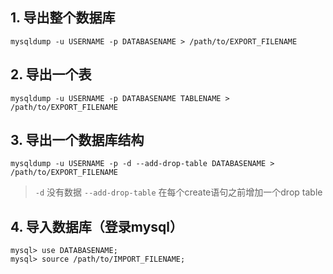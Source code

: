 ## 1. 导出整个数据库

`mysqldump -u USERNAME -p DATABASENAME > /path/to/EXPORT_FILENAME`

## 2. 导出一个表

`mysqldump -u USERNAME -p DATABASENAME TABLENAME > /path/to/EXPORT_FILENAME`

## 3. 导出一个数据库结构

`mysqldump -u USERNAME -p -d --add-drop-table DATABASENAME > /path/to/EXPORT_FILENAME`

> `-d` 没有数据 `--add-drop-table` 在每个create语句之前增加一个drop table

## 4. 导入数据库（登录mysql）

```
mysql> use DATABASENAME;
mysql> source /path/to/IMPORT_FILENAME;
```

